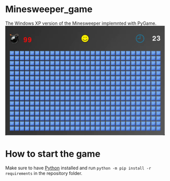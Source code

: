 # Minesweeper_game
The Windows XP version of the Minesweeper implemnted with PyGame.
![Screenshot](Screenshot.png)

# How to start the game
Make sure to have [Python](https://python.org) installed and run `python -m pip install -r requirements` in the repository folder.
